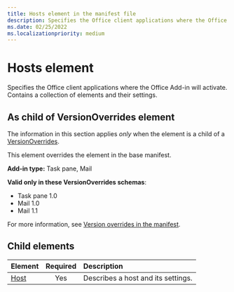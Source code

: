 ```yaml
---
title: Hosts element in the manifest file
description: Specifies the Office client applications where the Office Add-in will activate.
ms.date: 02/25/2022
ms.localizationpriority: medium
---
```


# Hosts element

Specifies the Office client applications where the Office Add-in will activate. Contains a collection of **<Host>** elements and their settings.

## As child of VersionOverrides element

The information in this section applies *only* when the **<Hosts>** element is a child of a [VersionOverrides](versionoverrides.md).

This element overrides the **<Hosts>** element in the base manifest.

**Add-in type:** Task pane, Mail

**Valid only in these VersionOverrides schemas**:

- Task pane 1.0
- Mail 1.0
- Mail 1.1

For more information, see [Version overrides in the manifest](/office/dev/add-ins/develop/add-in-manifests#version-overrides-in-the-manifest).

## Child elements

|  Element |  Required  |  Description  |
|:-----|:-----:|:-----|
|  [Host](host.md)    |  Yes   |  Describes a host and its settings. |
